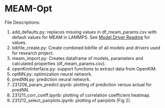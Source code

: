 # MEAM-Opt

File Descriptions:
1. add_defaults.py: replaces missing values in df_meam_params.csv with default values for MEAM in LAMMPS. See [Model Driver Readme](https://openkim.org/files/MD_249792265679_002/README.md) for values.
2. bibfile_create.py: Create combined bibfile of all models and drivers used for research project.
3. meam_import.py: Creates dataframe of models, parameters and calculated properties (df_meam_params.csv).
4. openKimInterface.py: support functions to extract data from OpenKIM.
5. optNN.py: optimization neural network.
6. predNN.py: prediction neural network.
7. 231206_param_predict.ipynb: plotting of prediction versus actual for predNN.
8. 231211_corr_coeff.ipynb: plotting of correlation coefficient heatmap.
9. 231212_select_pairplots.ipynb: plotting of pairplots (Fig 2).

